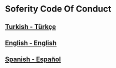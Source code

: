 # Soferity Code Of Conduct

## [Turkish - Türkçe](/CODE_OF_CONDUCT.TR.md)
## [English - English](/CODE_OF_CONDUCT.md)
## [Spanish - Español](/CODE_OF_CONDUCT.ES.md)
